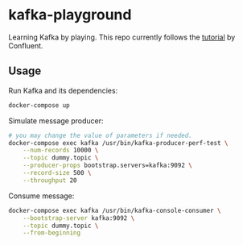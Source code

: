 # kafka-playground

Learning Kafka by playing. This repo currently follows the [tutorial](https://docs.confluent.io/current/installation/docker/docs/index.html) by Confluent.

## Usage

Run Kafka and its dependencies:
```sh
docker-compose up
```

Simulate message producer:
```sh
# you may change the value of parameters if needed.
docker-compose exec kafka /usr/bin/kafka-producer-perf-test \
    --num-records 10000 \
    --topic dummy.topic \
    --producer-props bootstrap.servers=kafka:9092 \
    --record-size 500 \
    --throughput 20
```

Consume message:
```sh
docker-compose exec kafka /usr/bin/kafka-console-consumer \
    --bootstrap-server kafka:9092 \
    --topic dummy.topic \
    --from-beginning
```
